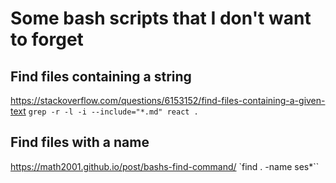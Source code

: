 # Some bash scripts that I don't want to forget

## Find files containing a string

https://stackoverflow.com/questions/6153152/find-files-containing-a-given-text
`grep -r -l -i --include="*.md" react .`

## Find files with a name

https://math2001.github.io/post/bashs-find-command/
`find . -name ses*``

